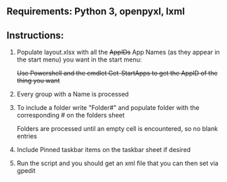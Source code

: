 ## Requirements: Python 3, openpyxl, lxml

## Instructions:

1. Populate layout.xlsx with all the ~~AppIDs~~ App Names (as they appear in the start menu) you want in the start menu:

      ~~Use Powershell and the cmdlet Get-StartApps to  get the AppID of the thing you want~~

2. Every group with a Name is processed

3. To include a folder write "Folder#" and populate folder with the corresponding # on the folders sheet

      Folders are processed until an empty cell is encountered, so no blank entries

4. Include Pinned taskbar items on the taskbar sheet if desired

5. Run the script and you should get an xml file that you can then set via gpedit

